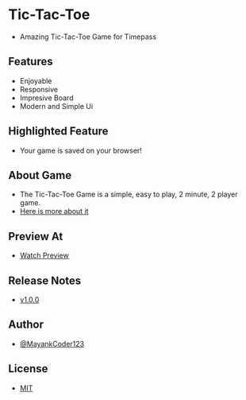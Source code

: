 # Tic-Tac-Toe

- Amazing Tic-Tac-Toe Game for Timepass

## Features

- Enjoyable
- Responsive
- Impresive Board
- Modern and Simple Ui

## Highlighted Feature

- Your game is saved on your browser!

## About Game

- The Tic-Tac-Toe Game is a simple, easy to play, 2 minute, 2 player game.
- [Here is more about it](https://en.wikipedia.org/wiki/Tic-tac-toe)

## Preview At

- [Watch Preview](https://mayankcoder123.github.io/Tic-Tac-Toe/)

## Release Notes

- [v1.0.0](https://github.com/MayankCoder123/Tic-Tac-Toe/releases/tag/v1.0.0)

## Author

- [@MayankCoder123](https://github.com/MayankCoder123/)

## License

- [MIT](https://choosealicense.com/licenses/mit/)
